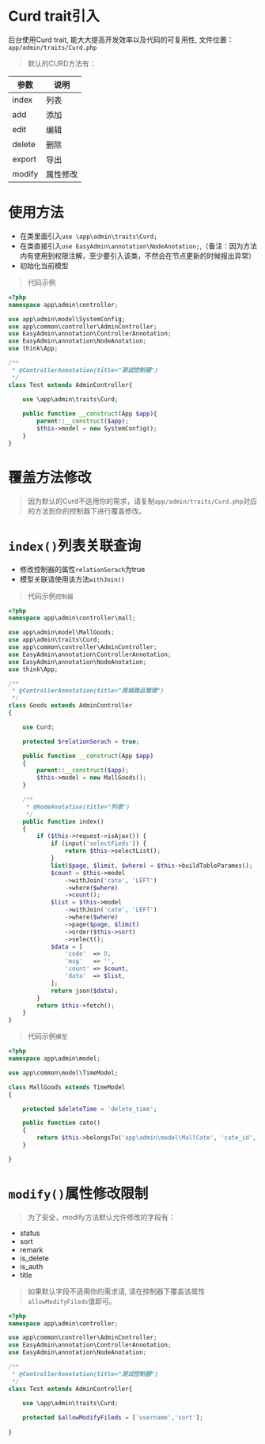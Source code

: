 # Curd trait引入

后台使用Curd trait, 能大大提高开发效率以及代码的可复用性, 文件位置：`app/admin/traits/Curd.php`

>默认的CURD方法有：

| 参数 | 说明 |
| --- | --- |
| index | 列表 |
| add | 添加 |
| edit | 编辑 |
| delete | 删除 |
| export | 导出 |
| modify | 属性修改 |

# 使用方法

* 在类里面引入`use \app\admin\traits\Curd;`
* 在类直接引入`use EasyAdmin\annotation\NodeAnotation;`,（备注：因为方法内有使用到权限注解，至少要引入该类，不然会在节点更新的时候报出异常）
* 初始化当前模型

>代码示例

```php
<?php
namespace app\admin\controller;

use app\admin\model\SystemConfig;
use app\common\controller\AdminController;
use EasyAdmin\annotation\ControllerAnnotation;
use EasyAdmin\annotation\NodeAnotation;
use think\App;

/**
 * @ControllerAnnotation(title="测试控制器")
 */
class Test extends AdminController{

    use \app\admin\traits\Curd;
    
    public function __construct(App $app){
        parent::__construct($app);
        $this->model = new SystemConfig();
    }
}
```

# 覆盖方法修改

> 因为默认的Curd不适用你的需求，请复制`app/admin/traits/Curd.php`对应的方法到你的控制器下进行覆盖修改。

# `index()`列表关联查询

* 修改控制器的属性`relationSerach`为true
* 模型关联请使用该方法`withJoin()`

> 代码示例`控制器`

```php
<?php
namespace app\admin\controller\mall;

use app\admin\model\MallGoods;
use app\admin\traits\Curd;
use app\common\controller\AdminController;
use EasyAdmin\annotation\ControllerAnnotation;
use EasyAdmin\annotation\NodeAnotation;
use think\App;

/**
 * @ControllerAnnotation(title="商城商品管理")
 */
class Goods extends AdminController
{

    use Curd;

    protected $relationSerach = true;

    public function __construct(App $app)
    {
        parent::__construct($app);
        $this->model = new MallGoods();
    }

    /**
     * @NodeAnotation(title="列表")
     */
    public function index()
    {
        if ($this->request->isAjax()) {
            if (input('selectFieds')) {
                return $this->selectList();
            }
            list($page, $limit, $where) = $this->buildTableParames();
            $count = $this->model
                ->withJoin('cate', 'LEFT')
                ->where($where)
                ->count();
            $list = $this->model
                ->withJoin('cate', 'LEFT')
                ->where($where)
                ->page($page, $limit)
                ->order($this->sort)
                ->select();
            $data = [
                'code'  => 0,
                'msg'   => '',
                'count' => $count,
                'data'  => $list,
            ];
            return json($data);
        }
        return $this->fetch();
    }
}
```

> 代码示例`模型`

```php
<?php
namespace app\admin\model;

use app\common\model\TimeModel;

class MallGoods extends TimeModel
{

    protected $deleteTime = 'delete_time';

    public function cate()
    {
        return $this->belongsTo('app\admin\model\MallCate', 'cate_id', 'id');
    }

}
```

# `modify()`属性修改限制

> 为了安全，modify方法默认允许修改的字段有：

* status
* sort
* remark
* is_delete
* is_auth
* title

> 如果默认字段不适用你的需求请, 请在控制器下覆盖该属性`allowModifyFileds`值即可。

```php
<?php
namespace app\admin\controller;

use app\common\controller\AdminController;
use EasyAdmin\annotation\ControllerAnnotation;
use EasyAdmin\annotation\NodeAnotation;

/**
 * @ControllerAnnotation(title="测试控制器")
 */
class Test extends AdminController{

    use \app\admin\traits\Curd;
    
    protected $allowModifyFileds = ['username','sort'];
    
}
```



